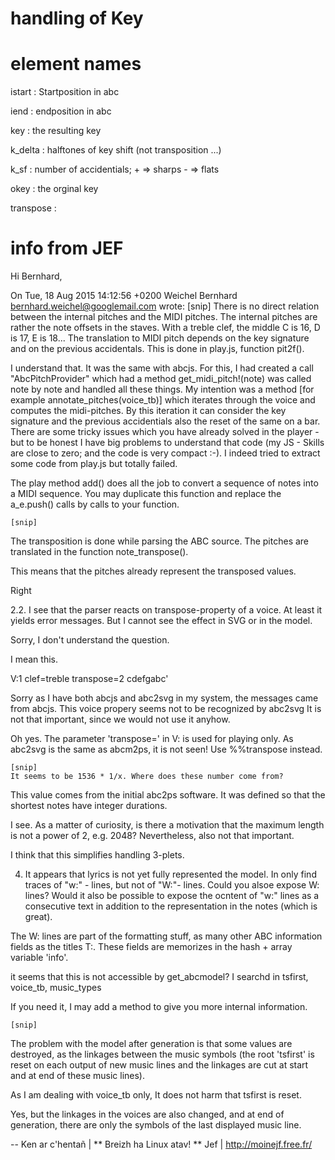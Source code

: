 # handling of Key

# element names

istart
:   Startposition in abc

iend
:   endposition in abc

key
: the resulting key

k_delta
:   halftones of key shift (not transposition ...)

k_sf
:   number of accidentials; + => sharps - => flats

okey
:   the orginal key

transpose
:   


# info from JEF

Hi Bernhard,

On Tue, 18 Aug 2015 14:12:56 +0200
Weichel Bernhard <bernhard.weichel@googlemail.com> wrote:
	[snip]
There is no direct relation between the internal pitches and the MIDI
pitches.
The internal pitches are rather the note offsets in the staves. With a
treble clef, the middle C is 16, D is 17, E is 18...
The translation to MIDI pitch depends on the key signature and on the
previous accidentals. This is done in play.js, function pit2f().

I understand that. It was the same with abcjs. For this, I had created a call "AbcPitchProvider" which had a method get_midi_pitch!(note) was called note by note and handled all these things. My intention was a method [for example annotate_pitches(voice_tb)] which iterates through the voice and computes the midi-pitches. By this iteration it can consider the key signature and the previous accidentials also the reset of the same on a bar. There are some tricky issues which you have already solved in the player - but to be honest I have big problems to understand that code (my JS - Skills are close to zero;  and the code is very compact :-). I indeed tried to extract some code from play.js but totally failed.

The play method add() does all the job to convert a sequence of notes
into a MIDI sequence. You may duplicate this function and replace the
a_e.push() calls by calls to your function.

	[snip]
The transposition is done while parsing the ABC source. The pitches are
translated in the function note_transpose().

This means that the pitches already represent the transposed values.

Right

2.2. I see that the parser reacts on transpose-property of a voice. At least it yields error messages. But I cannot see the effect in SVG or in the model.

Sorry, I don't understand the question.

I mean this.

V:1 clef=treble transpose=2
cdefgabc'

Sorry as I have both abcjs and abc2svg in my system, the messages came from abcjs. This voice propery seems not to be recognized by abc2svg
It is not that important, since we would not use it anyhow.

Oh yes. The parameter 'transpose=' in V: is used for playing only.
As abc2svg is the same as abcm2ps, it is not seen!
Use %%transpose instead.

	[snip]
	It seems to be 1536 * 1/x. Where does these number come from?

This value comes from the initial abc2ps software. It was defined so
that the shortest notes have integer durations.

I see. As a matter of curiosity, is there a motivation that the maximum length is not a power of 2, e.g. 2048?
Nevertheless, also not that important.

I think that this simplifies handling 3-plets.

4. It appears that lyrics is not yet fully represented the model. In only find traces of "w:" - lines, but not of "W:"- lines. Could you alsoe expose W: lines? Would it also be possible to expose the ocntent of "w:" lines as a consecutive text in addition to the representation in the notes (which is great).

The W: lines are part of the formatting stuff, as many other ABC
information fields as the titles T:. These fields are memorizes in the
hash + array variable 'info'.

it seems that this is not accessible by get_abcmodel? I searchd in tsfirst, voice_tb, music_types

If you need it, I may add a method to give you more internal information.

	[snip]
The problem with the model after generation is that some values are
destroyed, as the linkages between the music symbols (the root
'tsfirst' is reset on each output of new music lines and the linkages
are cut at start and at end of these music lines).

As I am dealing with voice_tb only, 	It does not harm that tsfirst is reset.

Yes, but the linkages in the voices are also changed, and at end of
generation, there are only the symbols of the last displayed music line.

-- 
Ken ar c'hentañ	|	      ** Breizh ha Linux atav! **
Jef		|		http://moinejf.free.fr/